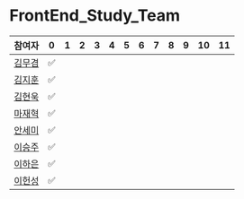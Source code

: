 # FrontEnd_Study_Team

| 참여자 | 0 | 1 | 2 | 3 | 4 | 5 | 6 | 7 | 8 | 9 | 10 | 11 |
| --- | --- | --- | --- | --- | --- | --- | --- | --- | --- | --- | --- | --- | 
|[김무겸](#)|✅
|[김지훈](https://github.com/appliedalpha)|✅
|[김현욱](https://github.com/nookcoder)|✅
|[마재혁](#)|✅
|[안세미](#)|✅
|[이승주](#)|✅
|[이하은](#)|✅
|[이헌성](#)|✅
